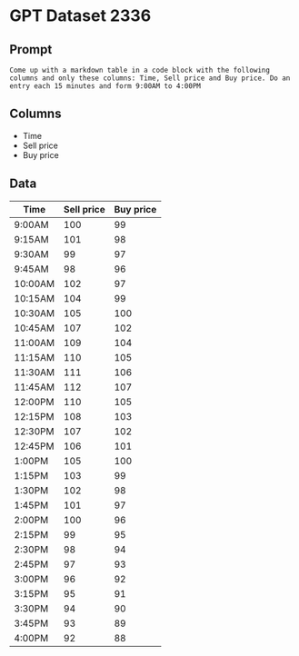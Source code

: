 # GPT Dataset 2336
## Prompt
```
Come up with a markdown table in a code block with the following columns and only these columns: Time, Sell price and Buy price. Do an entry each 15 minutes and form 9:00AM to 4:00PM
```
## Columns
- Time
- Sell price
- Buy price

## Data
| Time    | Sell price | Buy price |
|---------|-----------|-----------|
| 9:00AM  | 100       | 99        |
| 9:15AM  | 101       | 98        |
| 9:30AM  | 99        | 97        |
| 9:45AM  | 98        | 96        |
| 10:00AM | 102       | 97        |
| 10:15AM | 104       | 99        |
| 10:30AM | 105       | 100       |
| 10:45AM | 107       | 102       |
| 11:00AM | 109       | 104       |
| 11:15AM | 110       | 105       |
| 11:30AM | 111       | 106       |
| 11:45AM | 112       | 107       |
| 12:00PM | 110       | 105       |
| 12:15PM | 108       | 103       |
| 12:30PM | 107       | 102       |
| 12:45PM | 106       | 101       |
| 1:00PM  | 105       | 100       |
| 1:15PM  | 103       | 99        |
| 1:30PM  | 102       | 98        |
| 1:45PM  | 101       | 97        |
| 2:00PM  | 100       | 96        |
| 2:15PM  | 99        | 95        |
| 2:30PM  | 98        | 94        |
| 2:45PM  | 97        | 93        |
| 3:00PM  | 96        | 92        |
| 3:15PM  | 95        | 91        |
| 3:30PM  | 94        | 90        |
| 3:45PM  | 93        | 89        |
| 4:00PM  | 92        | 88        |

